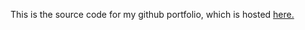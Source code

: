 This is the source code for my github portfolio, which is hosted [here.](https://stadej.github.io/)
